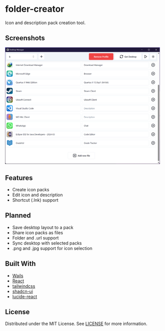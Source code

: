 # folder-creator

Icon and description pack creation tool.

## Screenshots

![Main](./assets/screenshot-1.png)

## Features

- Create icon packs
- Edit icon and description
- Shortcut (.lnk) support

## Planned

- Save desktop layout to a pack
- Share icon packs as files
- Folder and .url support
- Sync desktop with selected packs
- .png and .jpg support for icon selection

## Built With

- [Wails](https://wails.io/)
- [React](https://react.dev/)
- [tailwindcss](https://tailwindcss.com/)
- [shadcn-ui](https://ui.shadcn.com/)
- [lucide-react](https://lucide.dev/guide/packages/lucide-react)

## License

Distributed under the MIT License. See [LICENSE](https://github.com/beyenilmez/folder-creator/blob/main/LICENSE) for more information.

